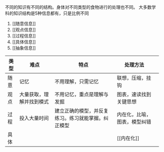 不同的知识有不同的结构。身体对不同类型的食物进行的处理也不同。
大多数学科的知识结构是5种信息都有，只是比例不同

1. [[随意信息]]
2. [[观点信息]]
3. [[过程信息]]
4. [[具体信息]]
5. [[抽象信息]]

| 类型 | 难点                     | 特点                                               | 处理方法                     |     |
| ---- | ------------------------ | -------------------------------------------------- | ---------------------------- | --- |
| 随意 | 记忆                     | 不用理解，只需记忆                                 | 联想，压缩，挂钩             |     |
| 观点 | 大量获取，理解并找到模式 | 不用记忆，重点是理解与发掘                         | 图表，速读找到关键思想       |     |
| 过程 | 投入大量时间             | 建立正确的模型，并反复练习。练习就能掌握。纠正模型 | 内在化，比喻，图表，模型纠错 |     |
| 具体 |                          |                                                    | [[内在化]]                             |     |
